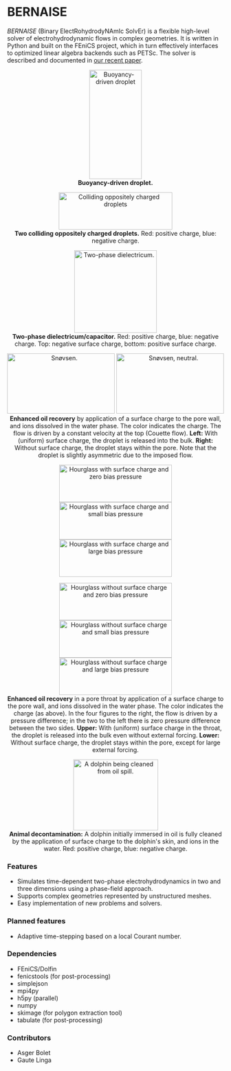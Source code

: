# BERNAISE
 _BERNAISE_ (Binary ElectRohydrodyNAmIc SolvEr) is a flexible high-level solver of electrohydrodynamic flows in complex geometries.
It is written in Python and built on the FEniCS project, which in turn effectively interfaces to optimized linear algebra backends such as PETSc.
The solver is described and documented in [our recent paper](https://doi.org/10.3389/fphy.2019.00021).

<p align="center">
    <img src="http://www.nbi.dk/~linga/bernaise/droplet.gif" width=122 height=254 alt="Buoyancy-driven droplet"/>
    <br /><b>Buoyancy-driven droplet.</b>
</p>
<p align="center">
    <img src="http://www.nbi.dk/~linga/bernaise/charged_droplets.gif" width=264 height=87 alt="Colliding oppositely charged droplets"/><br />
    <b>Two colliding oppositely charged droplets.</b> Red: positive charge, blue: negative charge.
</p>
<p align="center">
    <img src="http://www.nbi.dk/~linga/bernaise/dielectric_faster.gif" width=192 height=192 alt="Two-phase dielectricum."/><br />
    <b>Two-phase dielectricum/capacitor.</b> Red: positive charge, blue: negative charge. Top: negative surface charge, bottom: positive surface charge.
</p>
<p align="center">
    <img src="http://www.nbi.dk/~linga/bernaise/snoevsen.gif" width=250 height=140 alt="Snøvsen."/>
    <img src="http://www.nbi.dk/~linga/bernaise/snoevsen_neutral.gif" width=250 height=140 alt="Snøvsen, neutral."/><br />
    <b>Enhanced oil recovery</b> by application of a surface charge to the pore wall, and ions dissolved in the water phase.
    The color indicates the charge.
    The flow is driven by a constant velocity at the top (Couette flow).
    <b>Left:</b> With (uniform) surface charge, the droplet is released into the bulk.
    <b>Right:</b> Without surface charge, the droplet stays within the pore.
    Note that the droplet is slightly asymmetric due to the imposed flow.
</p>

<p align="center">
    <img src="http://www.nbi.dk/~linga/bernaise/hourglass_pore/p0cm10.gif" width=262 height=87 alt="Hourglass with surface charge and zero bias pressure"/>
    <img src="http://www.nbi.dk/~linga/bernaise/hourglass_pore/p5cm10.gif" width=262 height=87 alt="Hourglass with surface charge and small bias pressure"/>
    <img src="http://www.nbi.dk/~linga/bernaise/hourglass_pore/p50cm10.gif" width=262 height=87 alt="Hourglass with surface charge and large bias pressure"/><br />
</p>
<p align="center">
    <img src="http://www.nbi.dk/~linga/bernaise/hourglass_pore/p0c0.gif" width=262 height=87 alt="Hourglass without  surface charge and zero bias pressure"/>
    <img src="http://www.nbi.dk/~linga/bernaise/hourglass_pore/p5c0.gif" width=262 height=87 alt="Hourglass without surface charge and small bias pressure"/>
    <img src="http://www.nbi.dk/~linga/bernaise/hourglass_pore/p50c0.gif" width=262 height=87 alt="Hourglass without surface charge and large bias pressure"/><br />
    <b>Enhanced oil recovery</b> in a pore throat by application of a surface charge to the pore wall, and ions dissolved in the water phase.
    The color indicates the charge (as above).
    In the four figures to the right, the flow is driven by a pressure difference; in the two to the left there is zero pressure difference between the two sides.
    <b>Upper:</b> With (uniform) surface charge in the throat, the droplet is released into the bulk even without external forcing.
    <b>Lower:</b> Without surface charge, the droplet stays within the pore, except for large external forcing.
</p>

<p align="center">
    <img src="http://www.nbi.dk/~linga/bernaise/flipper.gif" width=197 height=165 alt="A dolphin being cleaned from oil spill."/><br />
    <b>Animal decontamination:</b> A dolphin initially immersed in oil is fully cleaned by the application of surface charge to the dolphin's skin, and ions in the water.
    Red: positive charge, blue: negative charge.
</p>

### Features
* Simulates time-dependent two-phase electrohydrodynamics in two and three dimensions using a phase-field approach.
* Supports complex geometries represented by unstructured meshes.
* Easy implementation of new problems and solvers.

### Planned features
* Adaptive time-stepping based on a local Courant number.

### Dependencies
* FEniCS/Dolfin
* fenicstools (for post-processing)
* simplejson
* mpi4py
* h5py (parallel)
* numpy
* skimage (for polygon extraction tool)
* tabulate (for post-processing)

### Contributors
* Asger Bolet
* Gaute Linga
